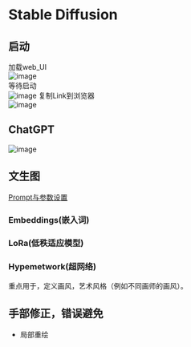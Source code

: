 

# Stable Diffusion
## 启动
加载web_UI
<br>![image](https://github.com/ThereAreBearsComing/aBookOFtechArt/assets/74708198/b67688f5-a8fd-44a7-b61f-4e282a991a01)
<br>等待启动
<br>![image](https://github.com/ThereAreBearsComing/aBookOFtechArt/assets/74708198/59b68fb0-2bad-4f24-b025-8f7acfdcb3d1)
复制Link到浏览器
<br>![image](https://github.com/ThereAreBearsComing/aBookOFtechArt/assets/74708198/5e2c1aa2-1d6a-47a1-a5e3-232ab0e5d3f0)

## ChatGPT
![image](https://github.com/ThereAreBearsComing/aBookOFtechArt/assets/74708198/f2e1c87c-4a0f-4f81-a49f-479eac007cae)

## 文生图
[Prompt与参数设置](Pages/0.1文生图.md)

### Embeddings(嵌入词)


### LoRa(低秩适应模型)


### Hypemetwork(超网络)
重点用于，定义画风，艺术风格（例如不同画师的画风）。

## 手部修正，错误避免
* 局部重绘

